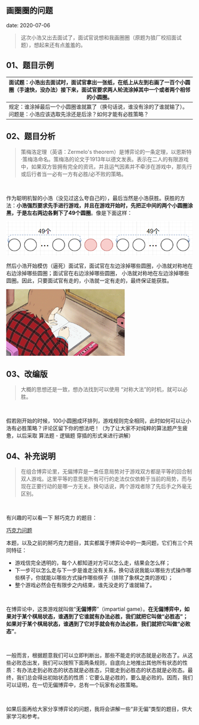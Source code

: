  
##	画圈圈的问题
date:	2020-07-06
 

> 这次小浩又出去面试了，面试官说想和我画圈圈（原题为狼厂校招面试题），想起来还有点羞羞的。

## 01、题目示例

| 面试题：小浩出去面试时，面试官拿出一张纸，在纸上从左到右画了一百个小圆圈（手速快，没办法）接下来，面试官要求两人轮流涂掉其中一个或者两个相邻的小圆圈。 |
| ------------------------------------------------------------ |
| 规定：谁涂掉最后一个小圆圈谁就赢了（换句话说，谁没有涂的了谁就输了）。问题是：小浩应该选取先涂还是后涂？如何才能有必胜策略？ |

## 02、题目分析

> 策梅洛定理（英语：Zermelo's theorem）是博弈论的一条定理，以恩斯特·策梅洛命名。策梅洛的论文于1913年以德文发表。表示在二人的有限游戏中，如果双方皆拥有完全的资讯，并且运气因素并不牵涉在游戏中，那先行或后行者当一必有一方有必胜/必不败的策略。

 <br/>

作为聪明机智的小浩（没见过这么夸自己的），最后当然是小浩获胜。获胜的方法：**小浩强烈要求先手进行游戏，并且在游戏开始时，先把正中间的两个小圆圈涂黑，于是左右两边各剩下了49个圆圈**。像是下面这样：

<img src="608/1.jpg" alt="PNG" style="zoom: 80%;" />

然后小浩开始模仿（逼死）面试官，面试官在左边涂掉哪些圆圈，小浩就对称地在右边涂掉哪些圆圈；面试官在右边涂掉哪些圆圈， 小浩就对称地在左边涂掉哪些圆圈。因此，只要面试官有走的，小浩就一定有走的，最终保证能获胜。

<img src="608/2.gif" alt="PNG" style="zoom: 80%;" />

## 03、改编版

> 大概的思想还是一致，想办法找到可以使用 “对称大法”的时机，就可以必胜。

 <br/>

假若刚开始的时候，100小圆圈成环排列，游戏规则完全相同，此时如何可以让小浩有必胜策略？评论区留下你的想法吧！（为了让大家不对纯粹的算法题产生疲惫，以后采取 算法题 - 逻辑题 穿插的形式来进行讲解）

## 04、补充说明

> 在组合博弈论里，无偏博弈是一类任意局势对于游戏双方都是平等的回合制双人游戏。这里平等的意思是所有可行的走法仅仅依赖于当前的局势，而与现在正要行动的是哪一方无关。换句话说，两个游戏者除了先后手之外毫无区别。

 <br/>

有兴趣的可以看一下 掰巧克力 的题目：

 [巧克力问题](1.9.二分法系列/907.md) 

本题，以及之前的掰巧克力题目，其实都属于博弈论中的一类问题，它们有三个共同特征：

- 游戏信完全透明的，每个人都知道对方可以怎么走，结果会怎么样；
- 下一步可以怎么走与下一步是谁走没有关系，换句话说我能以哪些方式操作哪些棋子，你就能以哪些方式操作哪些棋子（排除了象棋之类的游戏）；
- 整个游戏必然会在有限步之内结束，谁先没走的了谁就输了。

 <br/>

在博弈论中，这类游戏就叫做“**无偏博弈**”（impartial game）。**在无偏博弈中，如果对于某个棋局状态，谁遇到了它谁就有办法必胜，我们就把它叫做“必胜态”；如果对于某个棋局状态，谁遇到了它对手就会有办法必胜，我们就把它叫做“必败态”**。

 <br/>

一般而言，根据题意我们可以立即判断出，那些不能走的状态就是必败态了。从这些必败态出发，我们可以按照下面两条规则，自底向上地推出其他所有状态的性质：有办法走到必败态的状态就是必胜态，只能走到必胜态的状态就是必败态。最终，我们总会得出初始状态的性质：它要么是必胜的，要么是必败的。因而，我们可以证明，在一切无偏博弈中，总有一个玩家有必胜策略。

 <br/>

如果后面再给大家分享博弈论的问题，我将会讲解一些“非无偏”类型的题目，供大家学习和参考。